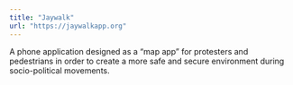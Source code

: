 ```yaml
---
title: "Jaywalk"
url: "https://jaywalkapp.org"
---
```


A phone application designed as a “map app” for protesters and pedestrians in order to create a more safe and secure environment during socio-political movements.
